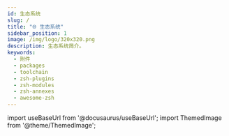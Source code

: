 ```yaml
---
id: 生态系统
slug: /
title: "🌐 生态系统"
sidebar_position: 1
image: /img/logo/320x320.png
description: 生态系统简介。
keywords:
  - 附件
  - packages
  - toolchain
  - zsh-plugins
  - zsh-modules
  - zsh-annexes
  - awesome-zsh
---
```


<!-- @format -->

import useBaseUrl from '@docusaurus/useBaseUrl';
import ThemedImage from '@theme/ThemedImage';

<span className="RightView">
  <ThemedImage
  className="ImageView"
  alt="Zsh Image"
  sources={{
      light: useBaseUrl('>
</span>
